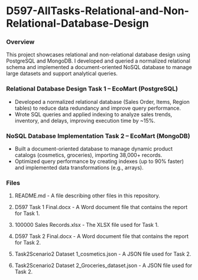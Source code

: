 # D597-AllTasks-Relational-and-Non-Relational-Database-Design
### Overview
This project showcases relational and non-relational database design using PostgreSQL and MongoDB. I developed and queried a normalized relational schema and implemented a document-oriented NoSQL database to manage large datasets and support analytical queries.

### Relational Database Design Task 1 – EcoMart (PostgreSQL)
  -	Developed a normalized relational database (Sales Order, Items, Region tables) to reduce data redundancy and improve query performance.
  -	Wrote SQL queries and applied indexing to analyze sales trends, inventory, and delays, improving execution time by ~15%.

### NoSQL Database Implementation Task 2 – EcoMart (MongoDB)
  - Built a document-oriented database to manage dynamic product catalogs (cosmetics, groceries), importing 38,000+ records.
  - Optimized query performance by creating indexes (up to 90% faster) and implemented data transformations (e.g., arrays).

### Files
1. README.md - A file describing other files in this repository.

2. D597 Task 1 Final.docx - A Word document file that contains the report for Task 1.

3. 100000 Sales Records.xlsx - The XLSX file used for Task 1.

4. D597 Task 2 Final.docx - A Word document file that contains the report for Task 2.

5. Task2Scenario2 Dataset 1_cosmetics.json - A JSON file used for Task 2.

6. Task2Scenario2 Dataset 2_Groceries_dataset.json - A JSON file used for Task 2.
